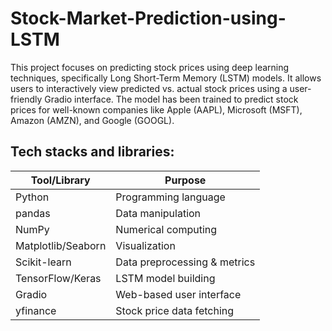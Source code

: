 # Stock-Market-Prediction-using-LSTM

This project focuses on predicting stock prices using deep learning techniques, specifically Long Short-Term Memory (LSTM) models. It allows users to interactively view predicted vs. actual stock prices using a user-friendly Gradio interface. The model has been trained to predict stock prices for well-known companies like Apple (AAPL), Microsoft (MSFT), Amazon (AMZN), and Google (GOOGL).

## Tech stacks and libraries:
| Tool/Library      | Purpose                          |
|-------------------|----------------------------------|
| Python            | Programming language             |
| pandas            | Data manipulation                |
| NumPy             | Numerical computing              |
| Matplotlib/Seaborn| Visualization                    |
| Scikit-learn      | Data preprocessing & metrics     |
| TensorFlow/Keras  | LSTM model building              |
| Gradio            | Web-based user interface         |
| yfinance          | Stock price data fetching        |
            
